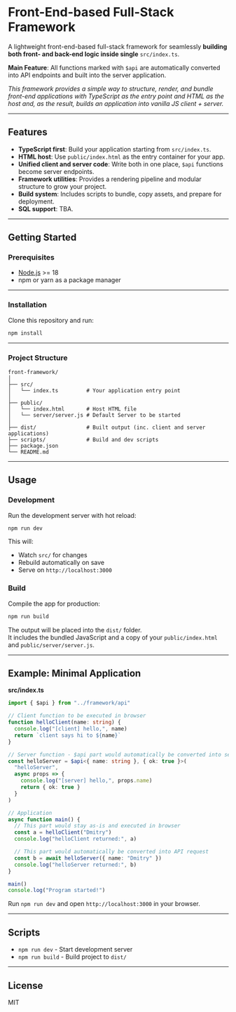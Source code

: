 # Front-End-based Full-Stack Framework

A lightweight front-end-based full-stack framework for seamlessly **building both front- and back-end logic inside single** `src/index.ts`.

**Main Feature**: All functions marked with `$api` are automatically converted into API endpoints and built into the server application.

*This framework provides a simple way to structure, render, and bundle front-end applications with TypeScript as the entry point and HTML as the host and, as the result, builds an application into vanilla JS client + server.*

---

## Features

- **TypeScript first**: Build your application starting from `src/index.ts`.
- **HTML host**: Use `public/index.html` as the entry container for your app.
- **Unified client and server code**: Write both in one place, `$api` functions become server endpoints.
- **Framework utilities**: Provides a rendering pipeline and modular structure to grow your project.
- **Build system**: Includes scripts to bundle, copy assets, and prepare for deployment.
- **SQL support**: TBA.

---

## Getting Started

### Prerequisites
- [Node.js](https://nodejs.org/) >= 18
- npm or yarn as a package manager

---

### Installation

Clone this repository and run: 
```bash
npm install
```

---

### Project Structure

```
front-framework/
│
├── src/
│   └── index.ts         # Your application entry point
│
├── public/
│   └── index.html       # Host HTML file
│   └── server/server.js # Default Server to be started
│
├── dist/                # Built output (inc. client and server applications)
├── scripts/             # Build and dev scripts
├── package.json
└── README.md
```

---

## Usage

### Development
Run the development server with hot reload:

```bash
npm run dev
```

This will:
- Watch `src/` for changes
- Rebuild automatically on save
- Serve on `http://localhost:3000`

### Build
Compile the app for production:

```bash
npm run build
```

The output will be placed into the `dist/` folder.  
It includes the bundled JavaScript and a copy of your `public/index.html` and `public/server/server.js`.

---

## Example: Minimal Application

**src/index.ts**
```ts
import { $api } from "../framework/api"

// Client function to be executed in browser
function helloClient(name: string) {
  console.log("[client] hello,", name)
  return `client says hi to ${name}`
}

// Server function - $api part would automatically be converted into server side API endpoint
const helloServer = $api<{ name: string }, { ok: true }>(
  "helloServer",
  async props => {
    console.log("[server] hello,", props.name)
    return { ok: true }
  }
)

// Application
async function main() {
  // This part would stay as-is and executed in browser
  const a = helloClient("Dmitry")
  console.log("helloClient returned:", a)

  // This part would automatically be converted into API request
  const b = await helloServer({ name: "Dmitry" })
  console.log("helloServer returned:", b)
}

main()
console.log("Program started!")
```

Run `npm run dev` and open `http://localhost:3000` in your browser.

---

## Scripts

- `npm run dev` - Start development server
- `npm run build` - Build project to `dist/`

---

## License

MIT
